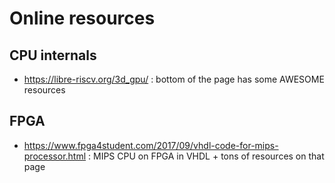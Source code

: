 Online resources
================

CPU internals
-------------

- https://libre-riscv.org/3d_gpu/ : bottom of the page has some AWESOME resources

FPGA
----

- https://www.fpga4student.com/2017/09/vhdl-code-for-mips-processor.html : MIPS CPU on FPGA in VHDL + tons of resources on that page
